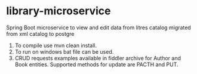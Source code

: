 # library-microservice
Spring Boot microservice to view and edit data from litres catalog migrated from xml catalog to postgre 
1. To compile use mvn clean install.
2. To run on windows bat file can be used.
3. CRUD requests examples available in fiddler archive for Author and Book entities. Supported methods for update are PACTH and PUT.
